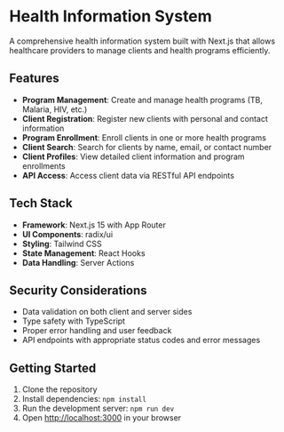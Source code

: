 # Health Information System

A comprehensive health information system built with Next.js that allows healthcare providers to manage clients and health programs efficiently.

## Features

- **Program Management**: Create and manage health programs (TB, Malaria, HIV, etc.)
- **Client Registration**: Register new clients with personal and contact information
- **Program Enrollment**: Enroll clients in one or more health programs
- **Client Search**: Search for clients by name, email, or contact number
- **Client Profiles**: View detailed client information and program enrollments
- **API Access**: Access client data via RESTful API endpoints

## Tech Stack

- **Framework**: Next.js 15 with App Router
- **UI Components**: radix/ui
- **Styling**: Tailwind CSS
- **State Management**: React Hooks
- **Data Handling**: Server Actions


## Security Considerations

- Data validation on both client and server sides
- Type safety with TypeScript
- Proper error handling and user feedback
- API endpoints with appropriate status codes and error messages

## Getting Started

1. Clone the repository
2. Install dependencies: `npm install`
3. Run the development server: `npm run dev`
4. Open [http://localhost:3000](http://localhost:3000) in your browser


